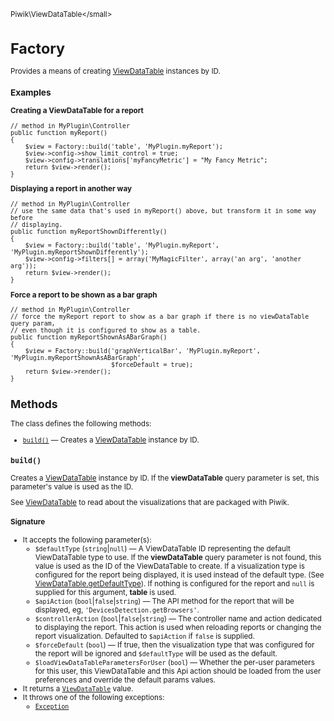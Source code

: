 <small>Piwik\ViewDataTable\</small>

Factory
=======

Provides a means of creating [ViewDataTable](/api-reference/Piwik/Plugin/ViewDataTable) instances by ID.

### Examples

**Creating a ViewDataTable for a report**

    // method in MyPlugin\Controller
    public function myReport()
    {
        $view = Factory::build('table', 'MyPlugin.myReport');
        $view->config->show_limit_control = true;
        $view->config->translations['myFancyMetric'] = "My Fancy Metric";
        return $view->render();
    }

**Displaying a report in another way**

    // method in MyPlugin\Controller
    // use the same data that's used in myReport() above, but transform it in some way before
    // displaying.
    public function myReportShownDifferently()
    {
        $view = Factory::build('table', 'MyPlugin.myReport', 'MyPlugin.myReportShownDifferently');
        $view->config->filters[] = array('MyMagicFilter', array('an arg', 'another arg'));
        return $view->render();
    }

**Force a report to be shown as a bar graph**

    // method in MyPlugin\Controller
    // force the myReport report to show as a bar graph if there is no viewDataTable query param,
    // even though it is configured to show as a table.
    public function myReportShownAsABarGraph()
    {
        $view = Factory::build('graphVerticalBar', 'MyPlugin.myReport', 'MyPlugin.myReportShownAsABarGraph',
                               $forceDefault = true);
        return $view->render();
    }

Methods
-------

The class defines the following methods:

- [`build()`](#build) &mdash; Creates a [ViewDataTable](/api-reference/Piwik/Plugin/ViewDataTable) instance by ID.

<a name="build" id="build"></a>
<a name="build" id="build"></a>
### `build()`

Creates a [ViewDataTable](/api-reference/Piwik/Plugin/ViewDataTable) instance by ID. If the **viewDataTable** query parameter is set,
this parameter's value is used as the ID.

See [ViewDataTable](/api-reference/Piwik/Plugin/ViewDataTable) to read about the visualizations that are packaged with Piwik.

#### Signature

-  It accepts the following parameter(s):
    - `$defaultType` (`string`|`null`) &mdash;
       A ViewDataTable ID representing the default ViewDataTable type to use. If the **viewDataTable** query parameter is not found, this value is used as the ID of the ViewDataTable to create. If a visualization type is configured for the report being displayed, it is used instead of the default type. (See [ViewDataTable.getDefaultType](/api-reference/events#viewdatatablegetdefaulttype)). If nothing is configured for the report and `null` is supplied for this argument, **table** is used.
    - `$apiAction` (`bool`|`false`|`string`) &mdash;
       The API method for the report that will be displayed, eg, `'DevicesDetection.getBrowsers'`.
    - `$controllerAction` (`bool`|`false`|`string`) &mdash;
       The controller name and action dedicated to displaying the report. This action is used when reloading reports or changing the report visualization. Defaulted to `$apiAction` if `false` is supplied.
    - `$forceDefault` (`bool`) &mdash;
       If true, then the visualization type that was configured for the report will be ignored and `$defaultType` will be used as the default.
    - `$loadViewDataTableParametersForUser` (`bool`) &mdash;
       Whether the per-user parameters for this user, this ViewDataTable and this Api action should be loaded from the user preferences and override the default params values.
- It returns a [`ViewDataTable`](../../Piwik/Plugin/ViewDataTable.md) value.
- It throws one of the following exceptions:
    - [`Exception`](http://php.net/class.Exception)

